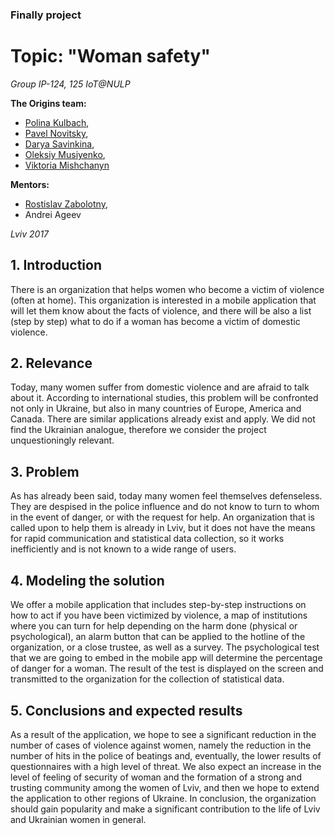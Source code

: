 ### Finally project
# Topic: "Woman safety" 
*Group IP-124, 125 IoT@NULP*

**The Origins team:**
- [Polina Kulbach](https://github.com/Kulbach),
- [Pavel Novitsky](https://github.com/nvipash),
- [Darya Savinkina](https://github.com/dsvnkna),
- [Oleksiy Musiyenko](https://github.com/musiienko), 
- [Viktoria Mishchanyn](https://github.com/VikaMi)
 
**Mentors:**
- [Rostislav Zabolotny](https://github.com/rstzab), 
- Andrei Ageev

*Lviv 2017*

## 1. Introduction
 There is an organization that helps women who become a victim of violence (often at home). This organization is interested in a mobile application that will let them know about the facts of violence, and there will be also a list (step by step) what to do if a woman has become a victim of domestic violence.

## 2. Relevance
 Today, many women suffer from domestic violence and are afraid to talk about it. According to international studies, this problem will be confronted not only in Ukraine, but also in many countries of Europe, America and Canada. There are similar applications already exist and apply. We did not find the Ukrainian analogue, therefore we consider the project unquestioningly relevant.

## 3. Problem
 As has already been said, today many women feel themselves defenseless. They are despised in the police influence and do not know to turn to whom in the event of danger, or with the request for help. An organization that is called upon to help them is already in Lviv, but it does not have the means for rapid communication and statistical data collection, so it works inefficiently and is not known to a wide range of users.

## 4.  Modeling the solution
 We offer a mobile application that includes step-by-step instructions on how to act if you have been victimized by violence, a map of institutions where you can turn for help depending on the harm done (physical or psychological), an alarm button that can be applied to the hotline of the organization, or a close trustee, as well as a survey. The psychological test that we are going to embed in the mobile app will determine the percentage of danger for a woman. The result of the test is displayed on the screen and transmitted to the organization for the collection of statistical data.

## 5. Conclusions and expected results
 As a result of the application, we hope to see a significant reduction in the number of cases of violence against women, namely the reduction in the number of hits in the police of beatings and, eventually, the lower results of questionnaires with a high level of threat. We also expect an increase in the level of feeling of security of woman and the formation of a strong and trusting community among the women of Lviv, and then we hope to extend the application to other regions of Ukraine. In conclusion, the organization should gain popularity and make a significant contribution to the life of Lviv and Ukrainian women in general.
